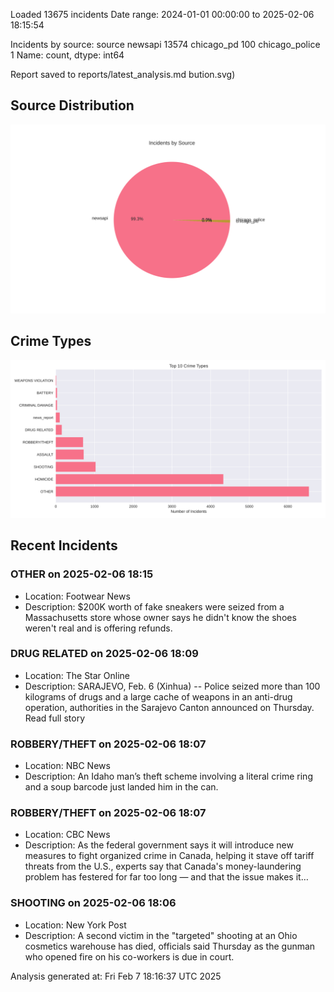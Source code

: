 
Loaded 13675 incidents
Date range: 2024-01-01 00:00:00 to 2025-02-06 18:15:54

Incidents by source:
source
newsapi           13574
chicago_pd          100
chicago_police        1
Name: count, dtype: int64

Report saved to reports/latest_analysis.md
bution.svg)

## Source Distribution
![Source Distribution](images/source_distribution.svg)

## Crime Types
![Crime Types](images/crime_types.svg)

## Recent Incidents

### OTHER on 2025-02-06 18:15
- Location: Footwear News
- Description: $200K worth of fake sneakers were seized from a Massachusetts store whose owner says he didn't know the shoes weren't real and is offering refunds.


### DRUG RELATED on 2025-02-06 18:09
- Location: The Star Online
- Description: SARAJEVO, Feb. 6 (Xinhua) -- Police seized more than 100 kilograms of drugs and a large cache of weapons in an anti-drug operation, authorities in the Sarajevo Canton announced on Thursday. Read full story


### ROBBERY/THEFT on 2025-02-06 18:07
- Location: NBC News
- Description: An Idaho man’s theft scheme involving a literal crime ring and a soup barcode just landed him in the can.


### ROBBERY/THEFT on 2025-02-06 18:07
- Location: CBC News
- Description: As the federal government says it will introduce new measures to fight organized crime in Canada, helping it stave off tariff threats from the U.S., experts say that Canada's money-laundering problem has festered for far too long — and that the issue makes it…


### SHOOTING on 2025-02-06 18:06
- Location: New York Post
- Description: A second victim in the "targeted" shooting at an Ohio cosmetics warehouse has died, officials said Thursday as the gunman who opened fire on his co-workers is due in court.

Analysis generated at: Fri Feb  7 18:16:37 UTC 2025
